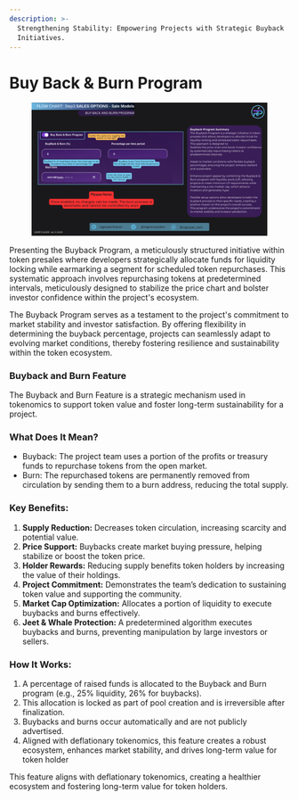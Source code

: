 ```yaml
---
description: >-
  Strengthening Stability: Empowering Projects with Strategic Buyback
  Initiatives.
---
```


# Buy Back & Burn Program

<figure><img src="../../../.gitbook/assets/Buy Back 7 Burn.png" alt=""><figcaption></figcaption></figure>

Presenting the Buyback Program, a meticulously structured initiative within token presales where developers strategically allocate funds for liquidity locking while earmarking a segment for scheduled token repurchases. This systematic approach involves repurchasing tokens at predetermined intervals, meticulously designed to stabilize the price chart and bolster investor confidence within the project's ecosystem.

The Buyback Program serves as a testament to the project's commitment to market stability and investor satisfaction. By offering flexibility in determining the buyback percentage, projects can seamlessly adapt to evolving market conditions, thereby fostering resilience and sustainability within the token ecosystem.

### Buyback and Burn Feature

The Buyback and Burn Feature is a strategic mechanism used in tokenomics to support token value and foster long-term sustainability for a project.

### What Does It Mean?

* Buyback: The project team uses a portion of the profits or treasury funds to repurchase tokens from the open market.
* Burn: The repurchased tokens are permanently removed from circulation by sending them to a burn address, reducing the total supply.

### Key Benefits:

1. **Supply Reduction:** Decreases token circulation, increasing scarcity and potential value.
2. **Price Support:** Buybacks create market buying pressure, helping stabilize or boost the token price.
3. **Holder Rewards:** Reducing supply benefits token holders by increasing the value of their holdings.
4. **Project Commitment:** Demonstrates the team’s dedication to sustaining token value and supporting the community.
5. &#x20;**Market Cap Optimization:** Allocates a portion of liquidity to execute buybacks and burns effectively.
6. **Jeet & Whale Protection:** A predetermined algorithm executes buybacks and burns, preventing manipulation by large investors or sellers.

### How It Works:

1. A percentage of raised funds is allocated to the Buyback and Burn program (e.g., 25% liquidity, 26% for buybacks).
2. This allocation is locked as part of pool creation and is irreversible after finalization.
3. Buybacks and burns occur automatically and are not publicly advertised.
4. &#x20;Aligned with deflationary tokenomics, this feature creates a robust ecosystem, enhances market stability, and drives long-term value for token holder

This feature aligns with deflationary tokenomics, creating a healthier ecosystem and fostering long-term value for token holders.
